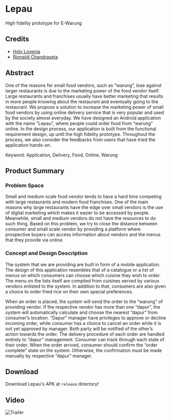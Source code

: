 # Lepau
High fidelity prototype for E-Warung


## Credits

* [Holy Lovenia](https://github.com/holylovenia)
* [Rionaldi Chandraseta](https://github.com/rionaldichandraseta)


## Abstract

One of the reasons for small food vendors, such as “warung”, lose against larger restaurants is due to the marketing power of the food vendor itself. Large restaurants and franchises usually have better marketing that results in more people knowing about the restaurant and eventually going to the restaurant.
We propose a solution to increase the marketing power of small food vendors by using online delivery service that is very popular and used by the society almost everyday. We have designed an Android application with the name “Lepau”, where people could order food from “warung” online.
In the design process, our application is built from the functional requirement design, up until the high fidelity prototype. Throughout the process, we also consider the feedbacks from users that have tried the application hands-on.

Keyword: Application, Delivery, Food, Online, Warung


## Product Summary

### Problem Space

Small and medium scale food vendor tends to have a hard time competing with large restaurants and modern food franchises. One of the main reasons why large restaurants have the edge over small vendors is the use of digital marketing which makes it easier to be accessed by people. Meanwhile, small and medium vendors do not have the resources to do such thing. Based on this problem, we try to close the distance between consumer and small scale vendor by providing a platform where prospective buyers can access information about vendors and the menus that they provide via online.

### Concept and Design Description

The system that we are providing are built in form of a mobile application. The design of this application resembles that of a catalogue or a list of menus on which consumers can choose which cuisine they wish to order. The menu on the  lists itself are compiled from cuisines served by various vendors enlisted to the system. In addition to that, consumers are also given a choice to order fried rice on their own special preferences.

When an order is placed, the system will send the order to the “warung” of providing vendor. If the respective vendor has more than one “dapur”, the system will automatically calculate and choose the nearest “dapur” from consumer’s location. “Dapur” manager have privileges to approve or decline incoming order, while consumer has a choice to cancel an order while it is not yet approved by manager. Both party will be notified of the other’s action towards the order. The delivery procedure of each order are handled entirely to “dapur” management. Consumer can track through each state of their order. When the order arrived, consumer should confirm the “order complete” state on the system. Otherwise, the confirmation must be made manually by respective “dapur” manager.


## Download

Download Lepau's APK at `release` directory!


## Video
![Trailer](https://bit.ly/LepauKami "Lepau")